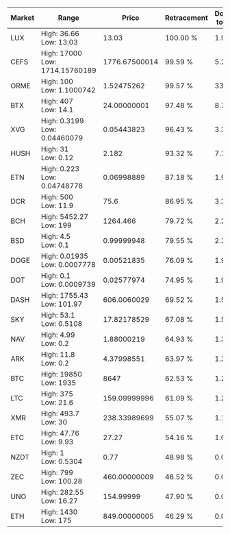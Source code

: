 | Market | Range | Price| Retracement | Doubles to 50% |
| --- | --- | --- | --- | --- |
| LUX | High: 36.66<br />Low: 13.03 | 13.03 | 100.00 % | 1.91 |
| CEFS | High: 17000<br />Low: 1714.15760189 | 1776.67500014 | 99.59 % | 5.27 |
| ORME | High: 100<br />Low: 1.1000742 | 1.52475262 | 99.57 % | 33.15 |
| BTX | High: 407<br />Low: 14.1 | 24.00000001 | 97.48 % | 8.77 |
| XVG | High: 0.3199<br />Low: 0.04460079 | 0.05443823 | 96.43 % | 3.35 |
| HUSH | High: 31<br />Low: 0.12 | 2.182 | 93.32 % | 7.13 |
| ETN | High: 0.223<br />Low: 0.04748778 | 0.06998889 | 87.18 % | 1.93 |
| DCR | High: 500<br />Low: 11.9 | 75.6 | 86.95 % | 3.39 |
| BCH | High: 5452.27<br />Low: 199 | 1264.466 | 79.72 % | 2.23 |
| BSD | High: 4.5<br />Low: 0.1 | 0.99999948 | 79.55 % | 2.30 |
| DOGE | High: 0.01935<br />Low: 0.0007778 | 0.00521835 | 76.09 % | 1.93 |
| DOT | High: 0.1<br />Low: 0.0009739 | 0.02577974 | 74.95 % | 1.96 |
| DASH | High: 1755.43<br />Low: 101.97 | 606.0060029 | 69.52 % | 1.53 |
| SKY | High: 53.1<br />Low: 0.5108 | 17.82178529 | 67.08 % | 1.50 |
| NAV | High: 4.99<br />Low: 0.2 | 1.88000219 | 64.93 % | 1.38 |
| ARK | High: 11.8<br />Low: 0.2 | 4.37998551 | 63.97 % | 1.37 |
| BTC | High: 19850<br />Low: 1935 | 8647 | 62.53 % | 1.26 |
| LTC | High: 375<br />Low: 21.6 | 159.09999996 | 61.09 % | 1.25 |
| XMR | High: 493.7<br />Low: 30 | 238.33989699 | 55.07 % | 1.10 |
| ETC | High: 47.76<br />Low: 9.93 | 27.27 | 54.16 % | 1.06 |
| NZDT | High: 1<br />Low: 0.5304 | 0.77 | 48.98 % | 0.00 |
| ZEC | High: 799<br />Low: 100.28 | 460.00000009 | 48.52 % | 0.00 |
| UNO | High: 282.55<br />Low: 16.27 | 154.99999 | 47.90 % | 0.00 |
| ETH | High: 1430<br />Low: 175 | 849.00000005 | 46.29 % | 0.00 |
